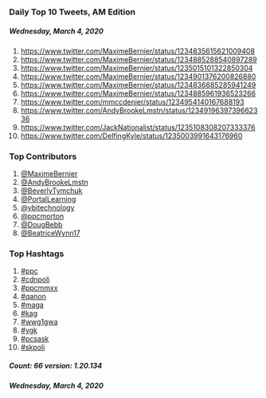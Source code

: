 ### Daily Top 10 Tweets, AM Edition
##### Wednesday, March 4, 2020
 1) https://www.twitter.com/MaximeBernier/status/1234835615621009408
 2) https://www.twitter.com/MaximeBernier/status/1234885288540897289
 3) https://www.twitter.com/MaximeBernier/status/1235015101322850304
 4) https://www.twitter.com/MaximeBernier/status/1234901376200826880
 5) https://www.twitter.com/MaximeBernier/status/1234836685285941249
 6) https://www.twitter.com/MaximeBernier/status/1234885961936523266
 7) https://www.twitter.com/mmccdenier/status/1234954140167688193
 8) https://www.twitter.com/AndyBrookeLmstn/status/1234919639739662336
 9) https://www.twitter.com/JackNationalist/status/1235108308207333376
10) https://www.twitter.com/DelfingKyle/status/1235003991643176960

### Top Contributors
  1) [@MaximeBernier](https://www.twitter.com/MaximeBernier)
  2) [@AndyBrookeLmstn](https://www.twitter.com/AndyBrookeLmstn)
  3) [@BeverlyTymchuk](https://www.twitter.com/BeverlyTymchuk)
  4) [@PortalLearning](https://www.twitter.com/PortalLearning)
  5) [@ybitechnology](https://www.twitter.com/ybitechnology)
  6) [@ppcmorton](https://www.twitter.com/ppcmorton)
  7) [@DougBebb](https://www.twitter.com/DougBebb)
  8) [@BeatriceWynn17](https://www.twitter.com/BeatriceWynn17)


### Top Hashtags

  1) [#ppc](https://www.twitter.com/hashtag/ppc)
  2) [#cdnpoli](https://www.twitter.com/hashtag/cdnpoli)
  3) [#ppcmmxx](https://www.twitter.com/hashtag/ppcmmxx)
  4) [#qanon](https://www.twitter.com/hashtag/qanon)
  5) [#maga](https://www.twitter.com/hashtag/maga)
  6) [#kag](https://www.twitter.com/hashtag/kag)
  7) [#wwg1gwa](https://www.twitter.com/hashtag/wwg1gwa)
  8) [#ygk](https://www.twitter.com/hashtag/ygk)
  9) [#pcsask](https://www.twitter.com/hashtag/pcsask)
 10) [#skpoli](https://www.twitter.com/hashtag/skpoli)

##### Count: 66	version: 1.20.134
##### Wednesday, March 4, 2020

